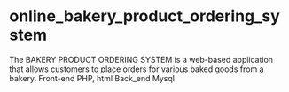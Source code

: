 # online_bakery_product_ordering_system
The BAKERY PRODUCT ORDERING SYSTEM is a web-based application that allows customers to place orders for various baked goods from a bakery. Front-end PHP, html Back_end Mysql
